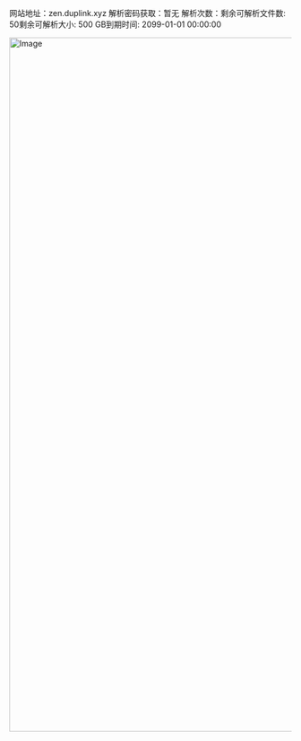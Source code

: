 网站地址：zen.duplink.xyz
解析密码获取：暂无
解析次数：剩余可解析文件数: 50剩余可解析大小: 500 GB到期时间: 2099-01-01 00:00:00

<img width="2476" height="1238" alt="Image" src="https://github.com/user-attachments/assets/0299762a-8001-42a2-9b9d-4e21b2fa950e" />

